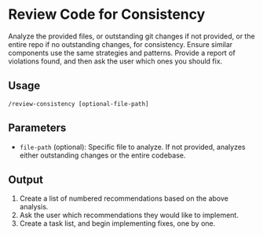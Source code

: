 # Review Code for Consistency

Analyze the provided files, or outstanding git changes if not provided, or the entire repo if no outstanding changes, for consistency. Ensure similar components use the same strategies and patterns. Provide a report of violations found, and then ask the user which ones you should fix.

## Usage

``` cursor-agent
/review-consistency [optional-file-path]
```

## Parameters

- `file-path` (optional): Specific file to analyze. If not provided, analyzes either outstanding changes or the entire codebase.

## Output

1) Create a list of numbered recommendations based on the above analysis.
2) Ask the user which recommendations they would like to implement.
3) Create a task list, and begin implementing fixes, one by one.
